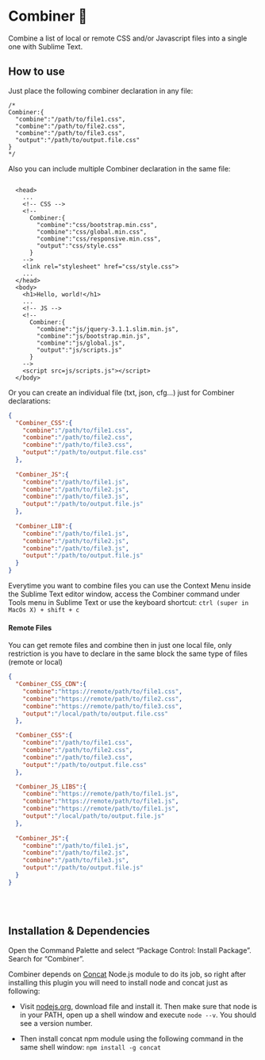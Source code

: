 # Combiner 🎯
Combine a list of local or remote CSS and/or Javascript files into a single one with Sublime Text.


## How to use
Just place the following combiner declaration in any file:

```
/*
Combiner:{
  "combine":"/path/to/file1.css",
  "combine":"/path/to/file2.css",
  "combine":"/path/to/file3.css",
  "output":"/path/to/output.file.css"
}
*/
```

Also you can include multiple Combiner declaration in the same file:

```

  <head>
    ...
    <!-- CSS -->  
    <!--
      Combiner:{
        "combine":"css/bootstrap.min.css",
        "combine":"css/global.min.css",
        "combine":"css/responsive.min.css",
        "output":"css/style.css"
      }
    -->
    <link rel="stylesheet" href="css/style.css">
    ...
  </head>
  <body>
    <h1>Hello, world!</h1>
    ...
    <!-- JS -->
    <!--
      Combiner:{
        "combine":"js/jquery-3.1.1.slim.min.js",
        "combine":"js/bootstrap.min.js",
        "combine":"js/global.js",
        "output":"js/scripts.js"
      }
    -->
    <script src=js/scripts.js"></script>
  </body>

```

Or you can create an individual file (txt, json, cfg...) just for Combiner declarations:

```json
{
  "Combiner_CSS":{
    "combine":"/path/to/file1.css",
    "combine":"/path/to/file2.css",
    "combine":"/path/to/file3.css",
    "output":"/path/to/output.file.css"
  },
  
  "Combiner_JS":{
    "combine":"/path/to/file1.js",
    "combine":"/path/to/file2.js",
    "combine":"/path/to/file3.js",
    "output":"/path/to/output.file.js"
  },
  
  "Combiner_LIB":{
    "combine":"/path/to/file1.js",
    "combine":"/path/to/file2.js",
    "combine":"/path/to/file3.js",
    "output":"/path/to/output.file.js"
  }
}

```

Everytime you want to combine files you can use the Context Menu inside the Sublime Text editor window, access the Combiner command under Tools menu in Sublime Text or use the keyboard shortcut: `ctrl (super in MacOs X) + shift + c`


#### Remote Files

You can get remote files and combine then in just one local file, only restriction is you have to declare in the same block the same type of files (remote or local)

```json
{ 
  "Combiner_CSS_CDN":{
    "combine":"https://remote/path/to/file1.css",
    "combine":"https://remote/path/to/file2.css",
    "combine":"https://remote/path/to/file3.css",
    "output":"/local/path/to/output.file.css"
  },

  "Combiner_CSS":{
    "combine":"/path/to/file1.css",
    "combine":"/path/to/file2.css",
    "combine":"/path/to/file3.css",
    "output":"/path/to/output.file.css"
  },

  "Combiner_JS_LIBS":{
    "combine":"https://remote/path/to/file1.js",
    "combine":"https://remote/path/to/file1.js",
    "combine":"https://remote/path/to/file1.js",
    "output":"/local/path/to/output.file.js"
  },
  
  "Combiner_JS":{
    "combine":"/path/to/file1.js",
    "combine":"/path/to/file2.js",
    "combine":"/path/to/file3.js",
    "output":"/path/to/output.file.js"
  }
}

```


<br><br>

## Installation & Dependencies
Open the Command Palette and select “Package Control: Install Package”. Search for “Combiner”.

Combiner depends on [Concat](https://github.com/gko/concat) Node.js module to do its job, so right after installing this plugin you will need to install node and concat just as following:

- Visit [nodejs.org](https://nodejs.org/), download file and install it. Then make sure that node is in your PATH, open up a shell window and execute `node --v`. You should see a version number.
  
- Then install concat npm module using the following command in the same shell window: `npm install -g concat`

